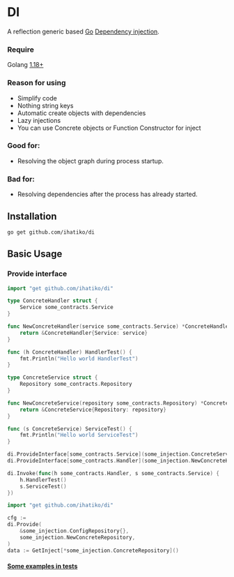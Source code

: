 # DI
A reflection generic based [Go](http://golang.org) [Dependency injection](https://en.wikipedia.org/wiki/Dependency_injection).
### Require
Golang [1.18+](https://go.dev/blog/go1.18)

### Reason for using
* Simplify code
* Nothing string keys 
* Automatic create objects with dependencies
* Lazy injections
* You can use Concrete objects or Function Constructor for inject

### Good for:

* Resolving the object graph during process startup.

### Bad for:

* Resolving dependencies after the process has already started.


## Installation

```bash
go get github.com/ihatiko/di
```

## Basic Usage

### Provide interface
```go
import "get github.com/ihatiko/di"

type ConcreteHandler struct {
	Service some_contracts.Service
}

func NewConcreteHandler(service some_contracts.Service) *ConcreteHandler {
	return &ConcreteHandler{Service: service}
}

func (h ConcreteHandler) HandlerTest() {
	fmt.Println("Hello world HandlerTest")
}

type ConcreteService struct {
	Repository some_contracts.Repository
}

func NewConcreteService(repository some_contracts.Repository) *ConcreteService {
	return &ConcreteService{Repository: repository}
}

func (s ConcreteService) ServiceTest() {
	fmt.Println("Hello world ServiceTest")
}

di.ProvideInterface[some_contracts.Service](some_injection.ConcreteService{})
di.ProvideInterface[some_contracts.Handler](some_injection.NewConcreteHandler)

di.Invoke(func(h some_contracts.Handler, s some_contracts.Service) {
    h.HandlerTest()
    s.ServiceTest()
})
```

```go
import "get github.com/ihatiko/di"

cfg :=
di.Provide(
    &some_injection.ConfigRepository{},
    some_injection.NewConcreteRepository,
)
data := GetInject[*some_injection.ConcreteRepository]()
```

#### [Some examples in tests](https://github.com/ihatiko/di/blob/main/di_test.go)
